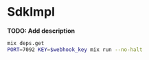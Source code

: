 # SdkImpl

**TODO: Add description**

```bash
mix deps.get
PORT=7092 KEY=$webhook_key mix run --no-halt
```
